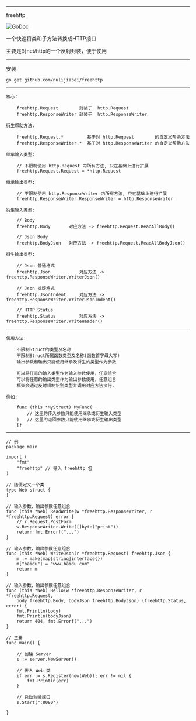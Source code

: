 ----------------
freehttp

<a href="https://godoc.org/github.com/nulijiabei/freehttp"><img src="https://godoc.org/github.com/nulijiabei/freehttp?status.svg" alt="GoDoc"></a>

一个快速将类和子方法转换成HTTP接口

主要是对net/http的一个反射封装，便于使用

----------------

安装

	go get github.com/nulijiabei/freehttp
	
----------------

	核心：
		
		freehttp.Request        封装于  http.Request
		freehttp.ResponseWriter 封装于  http.ResponseWriter

	衍生帮助方法:
	
		freehttp.Request.*         基于对 http.Request        的自定义帮助方法
		freehttp.ResponseWriter.*  基于对 http.ResponseWriter 的自定义帮助方法
		
	继承输入类型:
	
		// 不限制使用 http.Request 内所有方法, 只在基础上进行扩展
		freehttp.Request.Request = *http.Request

	继承输出类型:
	
		// 不限制使用 http.ResponseWriter 内所有方法, 只在基础上进行扩展
		freehttp.ResponseWriter.ResponseWriter = http.ResponseWriter 
	
	衍生输入类型:
	
		// Body
		freehttp.Body		对应方法 -> freehttp.Request.ReadAllBody()
		
		// Json Body
		freehttp.BodyJson	对应方法 -> freehttp.Request.ReadAllBodyJson()
		
	衍生输出类型:
		
		// Json 普通格式
		freehttp.Json			对应方法 -> freehttp.ResponseWriter.WriterJson()
		
		// Json 排版格式
		freehttp.JsonIndent		对应方法 -> freehttp.ResponseWriter.WriterJsonIndent()
			
		// HTTP Status
		freehttp.Status			对应方法 -> freehttp.ResponseWriter.WriteHeader()


----------------

	使用方法:
	
		不限制Struct的类型及名称
		不限制Struct所属函数类型及名称(函数首字母大写)
		输出参数和输出只能使用继承及衍生的类型作为参数
		
		可以将任意的输入类型作为输入参数使用，任意组合
		可以将任意的输出类型作为输出参数使用，任意组合
		框架会通过反射机制识别类型并调用对应方法执行.
	
	例如:
	
		func (this *MyStruct) MyFunc(
			// 这里的传入参数只能使用继承或衍生输入类型
		)   // 这里的返回参数只能使用继承或衍生输出类型
		{}

----------------

	// 例
	package main

	import (
		"fmt"
		"freehttp" // 导入 freehttp 包
	)

	// 随便定义一个类
	type Web struct {
	}

	// 输入参数，输出参数任意组合
	func (this *Web) ReadWrite(w *freehttp.ResponseWriter, r *freehttp.Request) error {
		// r.Request.PostForm
		w.ResponseWriter.Write([]byte("print"))
		return fmt.Errorf("...")
	}
	
	// 输入参数，输出参数任意组合
	func (this *Web) WriteJson(r *freehttp.Request) freehttp.Json {
		m := make(map[string]interface{})
		m["baidu"] = "www.baidu.com"
		return m
	}
	
	// 输入参数，输出参数任意组合
	func (this *Web) Hello(w *freehttp.ResponseWriter, r *freehttp.Request, 
		body freehttp.Body, bodyJson freehttp.BodyJson) (freehttp.Status, error) {
		fmt.Println(body)
		fmt.Println(bodyJson)
		return 404, fmt.Errorf("...")
	}

	// 主要
	func main() {

		// 创建 Server
		s := server.NewServer()

		// 传入 Web 类
		if err := s.Register(new(Web)); err != nil {
			fmt.Println(err)
		}
	
		// 启动监听端口
		s.Start(":8080")

	}

